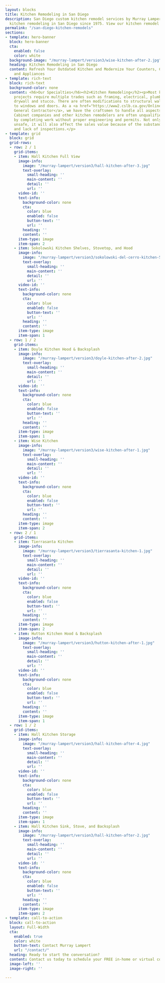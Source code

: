 ```yaml
---
layout: blocks
title: Kitchen Remodeling in San Diego
description: San Diego custom kitchen remodel services by Murray Lampert. Providing
  kitchen remodeling in San Diego since 1975. View our kitchen remodel projects today.
permalink: "/san-diego-kitchen-remodels"
sections:
- template: hero-banner
  block: hero-banner
  cta:
    enabled: false
    color: white
  background-image: "/murray-lampert/version3/wise-kitchen-after-2.jpg"
  heading: Kitchen Remodeling in San Diego
  content: Refresh Your Outdated Kitchen and Modernize Your Counters, Cabinets, Fixtures,
    and Appliances
- template: rich-text
  block: rich-text
  background-color: none
  content: <h6>Our Specialties</h6><h2>Kitchen Remodeling</h2><p>Most kitchen remodeling
    projects require multiple trades such as framing, electrical, plumbing, mechanical,
    drywall and stucco. There are often modifications to structural walls and changes
    to windows and doors. As a <a href="https://www2.cslb.ca.gov/OnlineServices/CheckLicenseII/LicenseDetail.aspx?LicNum=458038">licensed
    General Contractor</a>, we have the craftsmen to handle all aspects of home remodeling.
    Cabinet companies and other kitchen remodelers are often unqualified or cut corners
    by completing work without proper engineering and permits. Not only can this be
    unsafe, it will also affect the sales value because of the substandard workmanship
    and lack of inspections.</p>
- template: grid
  block: grid
  grid-rows:
  - row: 2 / 1
    grid-items:
    - item: Hall Kitchen Full View
      image-info:
        image: "/murray-lampert/version3/hall-kitchen-after-3.jpg"
        text-overlay:
          small-heading: ''
          main-content: ''
          detail: ''
          url: ''
      video-id: ''
      text-info:
        background-color: none
        cta:
          color: blue
          enabled: false
          button-text: ''
          url: ''
        heading: ''
        content: ''
      item-type: image
      item-span: 2
    - item: Sokolowski Kitchen Shelves, Stovetop, and Hood
      image-info:
        image: "/murray-lampert/version3/sokolowski-del-cerro-kitchen-5.jpg"
        text-overlay:
          small-heading: ''
          main-content: ''
          detail: ''
          url: ''
      video-id: ''
      text-info:
        background-color: none
        cta:
          color: blue
          enabled: false
          button-text: ''
          url: ''
        heading: ''
        content: ''
      item-type: image
      item-span: 1
  - row: 1 / 2
    grid-items:
    - item: Doyle Kitchen Hood & Backsplash
      image-info:
        image: "/murray-lampert/version3/doyle-kitchen-after-2.jpg"
        text-overlay:
          small-heading: ''
          main-content: ''
          detail: ''
          url: ''
      video-id: ''
      text-info:
        background-color: none
        cta:
          color: blue
          enabled: false
          button-text: ''
          url: ''
        heading: ''
        content: ''
      item-type: image
      item-span: 1
    - item: Wise Kitchen
      image-info:
        image: "/murray-lampert/version3/wise-kitchen-after-1.jpg"
        text-overlay:
          small-heading: ''
          main-content: ''
          detail: ''
          url: ''
      video-id: ''
      text-info:
        background-color: none
        cta:
          color: blue
          enabled: false
          button-text: ''
          url: ''
        heading: ''
        content: ''
      item-type: image
      item-span: 2
  - row: 2 / 1
    grid-items:
    - item: Tierrasanta Kitchen
      image-info:
        image: "/murray-lampert/version3/tierrasanta-kitchen-1.jpg"
        text-overlay:
          small-heading: ''
          main-content: ''
          detail: ''
          url: ''
      video-id: ''
      text-info:
        background-color: none
        cta:
          color: blue
          enabled: false
          button-text: ''
          url: ''
        heading: ''
        content: ''
      item-type: image
      item-span: 2
    - item: Hutton Kitchen Hood & Backsplash
      image-info:
        image: "/murray-lampert/version3/hutton-kitchen-after-1.jpg"
        text-overlay:
          small-heading: ''
          main-content: ''
          detail: ''
          url: ''
      video-id: ''
      text-info:
        background-color: none
        cta:
          color: blue
          enabled: false
          button-text: ''
          url: ''
        heading: ''
        content: ''
      item-type: image
      item-span: 1
  - row: 1 / 2
    grid-items:
    - item: Hall Kitchen Storage
      image-info:
        image: "/murray-lampert/version3/hall-kitchen-after-4.jpg"
        text-overlay:
          small-heading: ''
          main-content: ''
          detail: ''
          url: ''
      video-id: ''
      text-info:
        background-color: none
        cta:
          color: blue
          enabled: false
          button-text: ''
          url: ''
        heading: ''
        content: ''
      item-type: image
      item-span: 1
    - item: Hall Kitchen Sink, Stove, and Backsplash
      image-info:
        image: "/murray-lampert/version3/hall-kitchen-after-2.jpg"
        text-overlay:
          small-heading: ''
          main-content: ''
          detail: ''
          url: ''
      video-id: ''
      text-info:
        background-color: none
        cta:
          color: blue
          enabled: false
          button-text: ''
          url: ''
        heading: ''
        content: ''
      item-type: image
      item-span: 2
- template: call-to-action
  block: call-to-action
  layout: Full-Width
  cta:
    enabled: true
    color: white
    button-text: Contact Murray Lampert
    url: "/contact/"
  heading: Ready to start the conversation?
  content: Contact us today to schedule your FREE in-home or virtual consultation.
  image-left: ''
  image-right: ''

---
```

